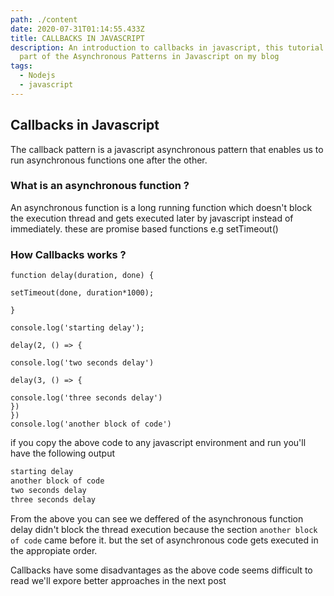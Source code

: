 ```yaml
---
path: ./content
date: 2020-07-31T01:14:55.433Z
title: CALLBACKS IN JAVASCRIPT
description: An introduction to callbacks in javascript, this tutorial is the
  part of the Asynchronous Patterns in Javascript on my blog
tags:
  - Nodejs
  - javascript
---
```

## Callbacks in Javascript

The callback pattern is a javascript asynchronous pattern that enables us to run asynchronous functions one after the other.

### What is an asynchronous function ?
An asynchronous function is a long running function which doesn't block the  execution thread and gets executed later by javascript instead of immediately.
these are promise based functions e.g setTimeout()

### How  Callbacks works ?
```
function delay(duration, done) {

setTimeout(done, duration*1000);

}

console.log('starting delay');

delay(2, () => {

console.log('two seconds delay')

delay(3, () => {

console.log('three seconds delay')
})
})
console.log('another block of code')
```

if you copy the above code to any javascript environment and run you'll have the following output

```bash
starting delay
another block of code
two seconds delay
three seconds delay
```

From the above you can see we deffered  of the asynchronous function delay didn't block the thread execution because the section `another block of code` came before it. but the set of asynchronous code gets executed in the appropiate order.

Callbacks have some disadvantages as the above code seems difficult to read we'll expore better approaches in the next post